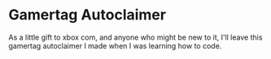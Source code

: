 # Gamertag Autoclaimer
As a little gift to xbox com, and anyone who might be new to it, I'll leave this gamertag autoclaimer I made when I was learning how to code.
